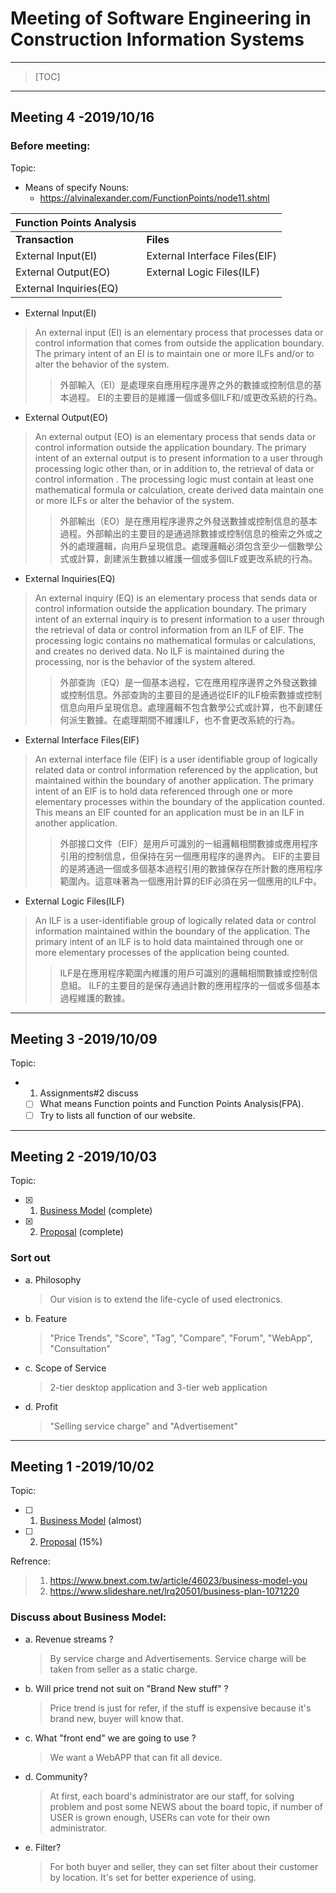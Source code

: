 # Meeting of Software Engineering in Construction Information Systems
---
> [TOC]
---

## Meeting 4 -2019/10/16

### Before meeting:
Topic:
- Means of specify Nouns:
  - https://alvinalexander.com/FunctionPoints/node11.shtml

| Function Points Analysis | |
| ---------------------- | ----------------------------- |
| **Transaction**       | **Files**                     |
| External Input(EI)     | External Interface Files(EIF) |
| External Output(EO)    | External Logic Files(ILF)     |
| External Inquiries(EQ) |                               |

- External Input(EI)
> An external input (EI) is an elementary process that processes data or control information that comes from outside the application boundary. The primary intent of an EI is to maintain one or more ILFs and/or to alter the behavior of the system. 
>> 外部輸入（EI）是處理來自應用程序邊界之外的數據或控制信息的基本過程。 EI的主要目的是維護一個或多個ILF和/或更改系統的行為。

- External Output(EO)
> An external output (EO) is an elementary process that sends data or control information outside the application boundary. The primary intent of an external output is to present information to a user through processing logic other than, or in addition to, the retrieval of data or control information . The processing logic must contain at least one mathematical formula or calculation, create derived data maintain one or more ILFs or alter the behavior of the system. 
>> 外部輸出（EO）是在應用程序邊界之外發送數據或控制信息的基本過程。外部輸出的主要目的是通過除數據或控制信息的檢索之外或之外的處理邏輯，向用戶呈現信息。處理邏輯必須包含至少一個數學公式或計算，創建派生數據以維護一個或多個ILF或更改系統的行為。

- External Inquiries(EQ)
> An external inquiry (EQ) is an elementary process that sends data or control information outside the application boundary. The primary intent of an external inquiry is to present information to a user through the retrieval of data or control information from an ILF of EIF. The processing logic contains no mathematical formulas or calculations, and creates no derived data. No ILF is maintained during the processing, nor is the behavior of the system altered.
>> 外部查詢（EQ）是一個基本過程，它在應用程序邊界之外發送數據或控制信息。外部查詢的主要目的是通過從EIF的ILF檢索數據或控制信息向用戶呈現信息。處理邏輯不包含數學公式或計算，也不創建任何派生數據。在處理期間不維護ILF，也不會更改系統的行為。

- External Interface Files(EIF)
> An external interface file (EIF) is a user identifiable group of logically related data or control information referenced by the application, but maintained within the boundary of another application. The primary intent of an EIF is to hold data referenced through one or more elementary processes within the boundary of the application counted. This means an EIF counted for an application must be in an ILF in another application.
> >外部接口文件（EIF）是用戶可識別的一組邏輯相關數據或應用程序引用的控制信息，但保持在另一個應用程序的邊界內。 EIF的主要目的是將通過一個或多個基本過程引用的數據保存在所計數的應用程序範圍內。這意味著為一個應用計算的EIF必須在另一個應用的ILF中。

- External Logic Files(ILF)
> An ILF is a user-identifiable group of logically related data or control information maintained within the boundary of the application. The primary intent of an ILF is to hold data maintained through one or more elementary processes of the application being counted.
> >ILF是在應用程序範圍內維護的用戶可識別的邏輯相關數據或控制信息組。 ILF的主要目的是保存通過計數的應用程序的一個或多個基本過程維護的數據。


---

## Meeting 3 -2019/10/09

Topic:
- 1. Assignments#2 discuss
  - [ ] What means Function points and Function Points Analysis(FPA).
  - [ ] Try to lists all function of our website.

---

## Meeting 2 -2019/10/03

Topic:
- [x] 1. [Business Model](https://canvanizer.com/canvas/wP7YO1CISmRJS) (complete)
- [x] 2. [Proposal](https://hackmd.io/mPzG4JFiS1SXSFM0dzv8Jg) (complete)

### Sort out
- a. Philosophy
  > Our vision is to extend the life-cycle of used electronics. 
- b. Feature
  > "Price Trends", "Score", "Tag", "Compare", "Forum", "WebApp", "Consultation"
- c. Scope of Service
  > 2-tier desktop application and 3-tier web application
- d. Profit
  > "Selling service charge" and "Advertisement"

---

## Meeting 1 -2019/10/02

Topic:
- [ ] 1. [Business Model](https://canvanizer.com/canvas/wP7YO1CISmRJS) (almost)
- [ ] 2. [Proposal](https://hackmd.io/mPzG4JFiS1SXSFM0dzv8Jg) (15%)

Refrence:
> 1. https://www.bnext.com.tw/article/46023/business-model-you
> 2. https://www.slideshare.net/lrq20501/business-plan-1071220

### Discuss about Business Model:
- a. Revenue streams ?
    > By service charge and Advertisements.
    > Service charge will be taken from seller as a static charge. 

- b. Will price trend not suit on "Brand New stuff" ?
    > Price trend is just for refer, if the stuff is expensive because it's brand new, buyer will know that. 

- c. What "front end" we are going to use ?
    > We want a WebAPP that can fit all device. 

- d. Community?
    > At first, each board's administrator are our staff, for solving problem and post some NEWS about the board topic, if number of USER is grown enough, USERs can vote for their own administrator. 

- e. Filter?
    > For both buyer and seller, they can set filter about their customer by location. It's set for better experience of using.